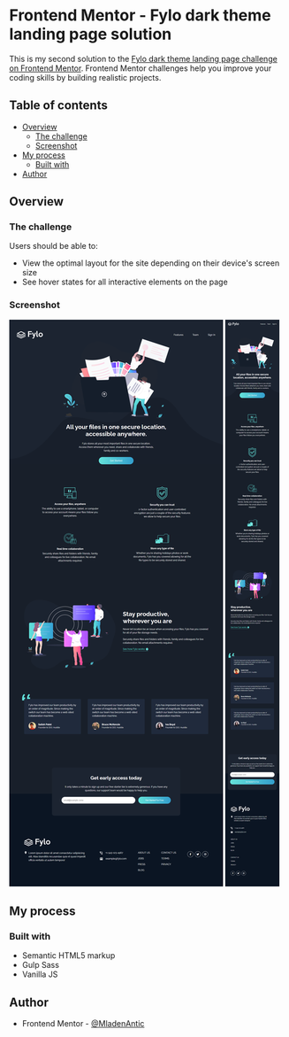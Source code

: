 # Frontend Mentor - Fylo dark theme landing page solution

This is my second solution to the [Fylo dark theme landing page challenge on Frontend Mentor](https://www.frontendmentor.io/challenges/fylo-dark-theme-landing-page-5ca5f2d21e82137ec91a50fd). Frontend Mentor challenges help you improve your coding skills by building realistic projects. 

## Table of contents

- [Overview](#overview)
  - [The challenge](#the-challenge)
  - [Screenshot](#screenshot)
- [My process](#my-process)
  - [Built with](#built-with)
- [Author](#author)

## Overview

### The challenge

Users should be able to:

- View the optimal layout for the site depending on their device's screen size
- See hover states for all interactive elements on the page

### Screenshot

![](./design/myscreenshot_desktop.png)
![](./design/myscreenshot_mobile.png)

## My process

### Built with

- Semantic HTML5 markup
- Gulp Sass
- Vanilla JS

## Author

- Frontend Mentor - [@MladenAntic](https://www.frontendmentor.io/profile/MladenAntic)